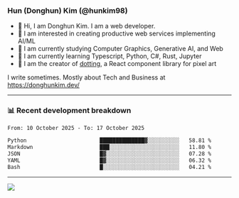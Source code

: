 ### Hun (Donghun) Kim (@hunkim98)

- 👋 Hi, I am Donghun Kim. I am a web developer. 
- 🤔 I am interested in creating productive web services implementing AI/ML
- 🔭 I am currently studying Computer Graphics, Generative AI, and Web 
- 🌱 I am currently learning Typescript, Python, C#, Rust, Jupyter
- 🎨 I am the creator of [dotting](https://github.com/hunkim98/dotting), a React component library for pixel art

I write sometimes. Mostly about Tech and Business at https://donghunkim.dev/

---
### 📊 Recent development breakdown
<!--START_SECTION:waka-->

```txt
From: 10 October 2025 - To: 17 October 2025

Python                       ██████████████▓░░░░░░░░░░   58.81 %
Markdown                     ███░░░░░░░░░░░░░░░░░░░░░░   11.80 %
JSON                         █▓░░░░░░░░░░░░░░░░░░░░░░░   07.28 %
YAML                         █▓░░░░░░░░░░░░░░░░░░░░░░░   06.32 %
Bash                         █░░░░░░░░░░░░░░░░░░░░░░░░   04.21 %
```

<!--END_SECTION:waka-->
---

<!-- <div align='center'> -->
  <img align="center" src="https://github-readme-stats.vercel.app/api?username=hunkim98&theme=dark&show_icons=true"/>
<!-- </div> -->
<!--
**hunkim98/hunkim98** is a ✨ _special_ ✨ repository because its `README.md` (this file) appears on your GitHub profile.

Here are some ideas to get you started:

- 🔭 I’m currently working on ...
- 🌱 I’m currently learning ...
- 👯 I’m looking to collaborate on ...
- 🤔 I’m looking for help with ...
- 💬 Ask me about ...
- 📫 How to reach me: ...
- 😄 Pronouns: ...
- ⚡ Fun fact: ...
-->
